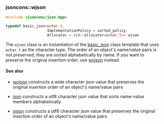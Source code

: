 ### jsoncons::wjson

```c++
#include <jsoncons/json.hpp>

typedef basic_json<wchar_t,
                   ImplementationPolicy = sorted_policy,
                   Allocator = std::allocator<wchar_t>> wjson
```

The `wjson` class is an instantiation of the [basic_json](basic_json.md) class template that uses `wchar_t` as the character type. The order of an object's name/value pairs is not preserved, they are sorted alphabetically by name. If you want to preserve the original insertion order, use [wojson](wojson.md) instead.

#### See also

- [wojson](wojson.md) constructs a wide character json value that preserves the original insertion order of an object's name/value pairs

- [json](json.md) constructs a utf8 character json value that sorts name-value members alphabetically

- [ojson](ojson.md) constructs a utf8 character json value that preserves the original insertion order of an object's name/value pairs

